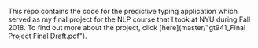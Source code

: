This repo contains the code for the predictive typing application which served as my final project for the NLP course that I took at NYU during Fall 2018. To find out more about the project, click [here](master/"gt941_Final Project Final Draft.pdf").
